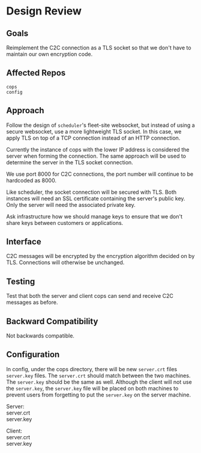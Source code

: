 # Design Review

## Goals

Reimplement the C2C connection as a TLS socket so that we don't have to maintain our own encryption code.

## Affected Repos

`cops` \
`config`

## Approach

Follow the design of `scheduler`'s fleet-site websocket, but instead of using a secure websocket, use a more lightweight TLS socket. In this case, we apply TLS on top of a TCP connection instead of an HTTP connection.

Currently the instance of cops with the lower IP address is considered the server when forming the connection. The same approach will be used to determine the server in the TLS socket connection.

We use port 8000 for C2C connections, the port number will continue to be hardcoded as 8000.

Like scheduler, the socket connection will be secured with TLS. Both instances will need an SSL certificate containing the server's public key. Only the server will need the associated private key.

Ask infrastructure how we should manage keys to ensure that we don't share keys between customers or applications.

## Interface

C2C messages will be encrypted by the encryption algorithm decided on by TLS. Connections will otherwise be unchanged.

## Testing

Test that both the server and client cops can send and receive C2C messages as before.

## Backward Compatibility

Not backwards compatible.

## Configuration

In config, under the cops directory, there will be new `server.crt` files `server.key` files. The `server.crt` should match between the two machines. The `server.key` should be the same as well. Although the client will not use the `server.key`, the `server.key` file will be placed on both machines to prevent users from forgetting to put the `server.key` on the server machine.

Server: \
server.crt \
server.key

Client: \
server.crt \
server.key
